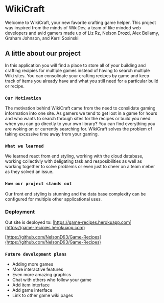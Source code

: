 # WikiCraft

Welcome to WikiCraft, your new favorite crafting game helper. This project was inspired from the minds of WikiDev, a team of like minded web developers and avid gamers made up of Liz Rz, Nelson Drozd, Alex Bellamy, Graham Johnson, and Kerri Sosinski

## A little about our project

In this application you will find a place to store all of your building and crafting recipies for multiple games instead of having to search multiple Wiki sites. You can consolidate your crafting recipes by game and keep track of items you already have and what you still need for a particular build or recipe.

### `Our Motivation`

The motivation behind WikiCraft came from the need to conslidate gaming information into one site. As gamers we tend to get lost in a game for hours and who wants to search through sites for the recipes or build you need when you can go directly to your own library? You can find everything you are woking on or currently searching for. WikiCraft solves the problem of taking excessive time away from your gaming.

### `What we learned`

We learned react from end styling, working with the cloud database, working collectivly with deligating task and resposibilities as well as working together to solve problems or even just to cheer on a team meber as they solved an issue.

### `How our project stands out`

Our front end styling is stunning and the data base complexity can be configured for multiple other applicational uses.


### Deployment

Out site is deployed to: [https://game-recipes.herokuapp.com](https://game-recipies.herokuapp.com)

[https://github.com/NelsonD93/Game-Recipes](https://github.com/NelsonD93/Game-Recipes)

### `Future development plans` 

- Adding more games
- More interactive features
- Even more amazing graphics
- Chat with others who follow your game
- Add item interface
- Add game interface
- Link to other game wiki pages
